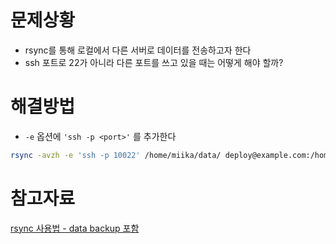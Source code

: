 # 문제상황

- rsync를 통해 로컬에서 다른 서버로 데이터를 전송하고자 한다
- ssh 포트로 22가 아니라 다른 포트를 쓰고 있을 때는 어떻게 해야 할까?

# 해결방법

- `-e` 옵션에 `'ssh -p <port>'` 를 추가한다

```bash
rsync -avzh -e 'ssh -p 10022' /home/miika/data/ deploy@example.com:/home/deploy/data
```

# 참고자료

[rsync 사용법 - data backup 포함](https://www.lesstif.com/pages/viewpage.action?pageId=12943658#rsync사용법-databackup포함-ssh가22가아닐경우연결)

